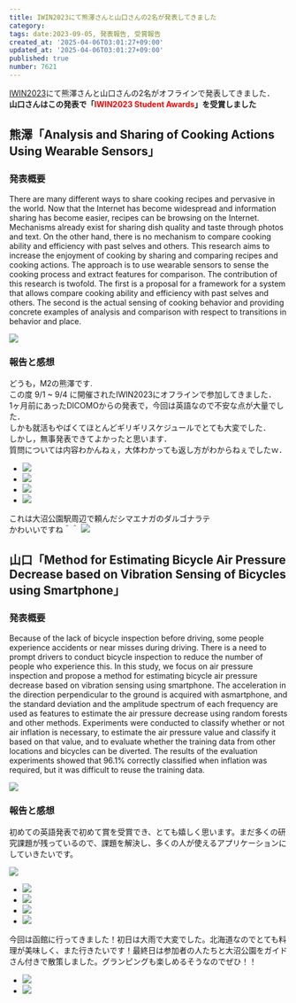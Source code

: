 ```yaml
---
title: IWIN2023にて熊澤さんと山口さんの2名が発表してきました
category:
tags: date:2023-09-05, 発表報告, 受賞報告
created_at: '2025-04-06T03:01:27+09:00'
updated_at: '2025-04-06T03:01:27+09:00'
published: true
number: 7621
---
```



<a href="http://www.infsoc.org/conference/iwin2023/">IWIN2023</a>にて熊澤さんと山口さんの2名がオフラインで発表してきました．  
**山口さんはこの発表で「<span style="color:red;">IWIN2023 Student Awards</span>」を受賞しました**

## 熊澤「Analysis and Sharing of Cooking Actions Using Wearable Sensors」
### 発表概要
There are many different ways to share cooking recipes and pervasive in the world.
Now that the Internet has become widespread and information sharing has become easier, recipes can be browsing on the Internet.
Mechanisms already exist for sharing dish quality and taste through photos and text.
On the other hand, there is no mechanism to compare cooking ability and efficiency with past selves and others.
This research aims to increase the enjoyment of cooking by sharing and comparing recipes and cooking actions.
The approach is to use wearable sensors to sense the cooking process and extract features for comparison.
The contribution of this research is twofold.
The first is a proposal for a framework for a system that allows compare cooking ability and efficiency with past selves and others.
The second is the actual sensing of cooking behavior and providing concrete examples of analysis and comparison with respect to transitions in behavior and place.

<img src="https://img.esa.io/uploads/production/attachments/13979/2025/04/06/148142/0ce6fc5a-59bc-4a81-b756-75d69e92b074.webp" loading='lazy' />

### 報告と感想
どうも，M2の熊澤です.  
この度 9/1 ~ 9/4 に開催されたIWIN2023にオフラインで参加してきました．  
1ヶ月前にあったDICOMOからの発表で，今回は英語なので不安な点が大量でした．  
しかも就活もやばくてほとんどギリギリスケジュールでとても大変でした．  
しかし，無事発表できてよかったと思います．  
質問については内容わかんねぇ，大体わかっても返し方がわからねぇでしたｗ．

<div class="img-container">
    <ul class="slider">
        <li><img src="https://img.esa.io/uploads/production/attachments/13979/2025/04/06/148142/3ce6b5b7-267b-4077-b211-2ae3dda09555.webp" loading='lazy' /></li>
        <li><img src="https://img.esa.io/uploads/production/attachments/13979/2025/04/06/148142/4ae61f35-c65b-4dd3-bf41-8d7d483eb8ef.webp" loading='lazy' /></li>
        <li><img src="https://img.esa.io/uploads/production/attachments/13979/2025/04/06/148142/a354bff7-e467-4d1f-b00b-77a30f9e8156.webp" loading='lazy' /></li>
        <li><img src="https://img.esa.io/uploads/production/attachments/13979/2025/04/06/148142/d4a47c7e-aeac-48bb-bf2a-9486c3205da7.webp" loading='lazy' /></li>
    </ul>
</div>

これは大沼公園駅周辺で頼んだシマエナガのダルゴナラテ  
かわいいですね＾＾
<img src="https://img.esa.io/uploads/production/attachments/13979/2025/04/06/148142/f68f0a0b-b6bb-4228-ad66-ff614cad0411.webp" loading='lazy' />



## 山口「Method for Estimating Bicycle Air Pressure Decrease based on Vibration Sensing of Bicycles using Smartphone」
### 発表概要
Because of the lack of bicycle inspection before driving, some people experience accidents or near misses during driving.
There is a need to prompt drivers to conduct bicycle inspection to reduce the number of people who experience this.
In this study, we focus on air pressure inspection and propose a method for estimating bicycle air pressure decrease based on vibration sensing using smartphone.
The acceleration in the direction perpendicular to the ground is acquired with asmartphone, and the standard deviation and the amplitude spectrum of each frequency are used as features to estimate the air pressure decrease using random forests and other methods.
Experiments were conducted to classify whether or not air inflation is necessary, to estimate the air pressure value and classify it based on that value, and to evaluate whether the training data from other locations and bicycles can be diverted.
The results of the evaluation experiments showed that 96.1% correctly classified when inflation was required, but it was difficult to reuse the training data.

<img src="https://img.esa.io/uploads/production/attachments/13979/2025/04/06/148142/dd8fe5ba-212b-4fad-bd19-7db7ad2963fb.webp" loading='lazy' />

### 報告と感想
初めての英語発表で初めて賞を受賞でき、とても嬉しく思います。まだ多くの研究課題が残っているので、課題を解決し、多くの人が使えるアプリケーションにしていきたいです。

<img src="https://img.esa.io/uploads/production/attachments/13979/2025/04/06/148142/f3d77668-7f61-4fc6-9aae-8c4b488428fa.webp" loading='lazy' />

<div class="img-container">
    <ul class="slider">
        <li><img src="https://img.esa.io/uploads/production/attachments/13979/2025/04/06/148142/7023a0c9-9315-4c71-bc95-ccf243ac349e.webp" loading='lazy' /></li>
        <li><img src="https://img.esa.io/uploads/production/attachments/13979/2025/04/06/148142/eedbfd6b-40b6-4695-b961-2485cc21cca5.webp" loading='lazy' /></li>
        <li><img src="https://img.esa.io/uploads/production/attachments/13979/2025/04/06/148142/f8f8b77b-da9b-4482-8d8d-a88068eb83c6.webp" loading='lazy' /></li>
        <li><img src="https://img.esa.io/uploads/production/attachments/13979/2025/04/06/148142/069b5cbb-3c61-4f0b-808e-5c6f0036f5a4.webp" loading='lazy' /></li>
    </ul>
</div>

今回は函館に行ってきました！初日は大雨で大変でした。北海道なのでとても料理が美味しく、また行きたいです！最終日は参加者の人たちと大沼公園をガイドさん付きで散策しました。グランピングも楽しめるそうなのでぜひ！！

<div class="img-container">
    <ul class="slider">
        <li><img src="https://img.esa.io/uploads/production/attachments/13979/2025/04/06/148142/66ade473-3aab-4a25-8540-7dd92c54899b.webp" loading='lazy' /></li>
        <li><img src="https://img.esa.io/uploads/production/attachments/13979/2025/04/06/148142/5ca46765-8064-440a-a21a-86fb841566af.webp" loading='lazy' /></li>
    </ul>
</div>

